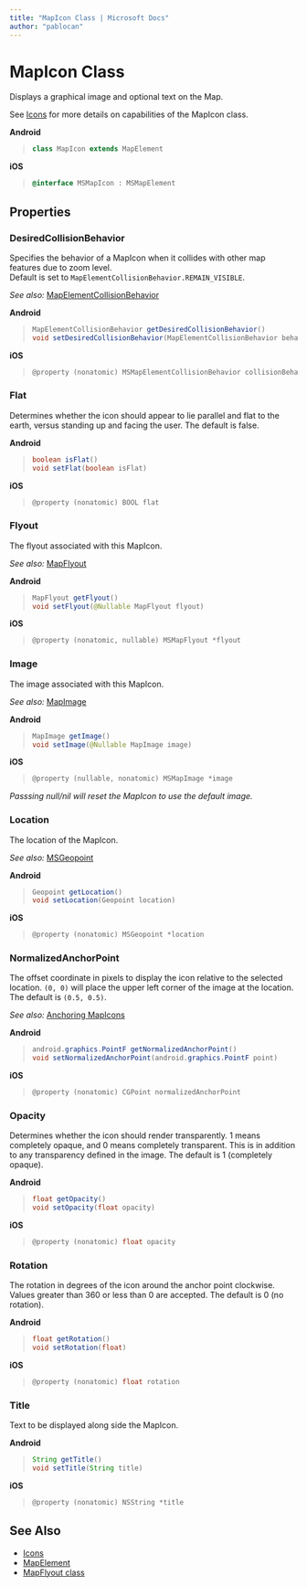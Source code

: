 ```yaml
---
title: "MapIcon Class | Microsoft Docs"
author: "pablocan"
---
```


# MapIcon Class

Displays a graphical image and optional text on the Map.

See [Icons](../map-control-concepts/map-icons.md) for more details on capabilities of the MapIcon class.

**Android**

>```java
> class MapIcon extends MapElement
>```

**iOS**

>```objectivec
> @interface MSMapIcon : MSMapElement
>```

## Properties

<!--
Allow drop feature is cut for V1 of the SDK.

### AllowDrop

Whether this MapIcon can be drop target for purposes of drag-and-drop operation. Default is false.

**Android**

>```java
> boolean isAllowDrop()
> void setAllowDrop(boolean)
>```

**iOS**

>```objectivec
> @property (nonatomic) BOOL allowDrop
>```
-->

### DesiredCollisionBehavior

Specifies the behavior of a MapIcon when it collides with other map features due to zoom level.  
Default is set to `MapElementCollisionBehavior.REMAIN_VISIBLE`.

_See also:_ [MapElementCollisionBehavior](MapElementCollisionBehavior-enumeration.md)

**Android**

>```java
> MapElementCollisionBehavior getDesiredCollisionBehavior()
> void setDesiredCollisionBehavior(MapElementCollisionBehavior behavior)
>```

**iOS**

>```objectivec
> @property (nonatomic) MSMapElementCollisionBehavior collisionBehaviorDesired
>```


### Flat

Determines whether the icon should appear to lie parallel and flat to the earth, versus standing up and facing the user. The default is false.

**Android**

>```java
> boolean isFlat()
> void setFlat(boolean isFlat)
>```

**iOS**

>```objectivec
> @property (nonatomic) BOOL flat
>```


### Flyout

The flyout associated with this MapIcon.

_See also:_ [MapFlyout](mapflyout-class.md)

**Android**

>```java
> MapFlyout getFlyout()
> void setFlyout(@Nullable MapFlyout flyout)
>```

**iOS**

>```objectivec
> @property (nonatomic, nullable) MSMapFlyout *flyout
>```


### Image

The image associated with this MapIcon.

_See also:_ [MapImage](MapImage-class.md)

**Android**

>```java
> MapImage getImage()
> void setImage(@Nullable MapImage image)
>```

**iOS**

>```objectivec
> @property (nullable, nonatomic) MSMapImage *image
>```

_Passsing null/nil will reset the MapIcon to use the default image._


### Location

The location of the MapIcon.

_See also:_ [MSGeopoint](Geopoint-class.md)

**Android**

>```java
> Geopoint getLocation()
> void setLocation(Geopoint location)
>```

**iOS**

>```objectivec
> @property (nonatomic) MSGeopoint *location
>```


### NormalizedAnchorPoint

The offset coordinate in pixels to display the icon relative to the selected location. `(0, 0)` will place the upper left corner of the image at the location. The default is `(0.5, 0.5)`.

_See also:_ [Anchoring MapIcons](../map-control-concepts/anchoring-mapIcons.md)

**Android**

>```java
> android.graphics.PointF getNormalizedAnchorPoint()
> void setNormalizedAnchorPoint(android.graphics.PointF point)
>```

**iOS**

>```objectivec
> @property (nonatomic) CGPoint normalizedAnchorPoint
>```


### Opacity

Determines whether the icon should render transparently. 1 means completely opaque, and 0 means completely transparent. This is in addition to any transparency defined in the image. The default is 1 (completely opaque).

**Android**

>```java
> float getOpacity()
> void setOpacity(float opacity)
>```

**iOS**

>```objectivec
> @property (nonatomic) float opacity
>```


### Rotation

The rotation in degrees of the icon around the anchor point clockwise. Values greater than 360 or less than 0 are accepted. The default is 0 (no rotation).

**Android**

>```java
> float getRotation()
> void setRotation(float)
>```

**iOS**

>```objectivec
> @property (nonatomic) float rotation
>```


### Title

Text to be displayed along side the MapIcon.

**Android**

>```java
> String getTitle()
> void setTitle(String title)
>```

**iOS**

>```objectivec
> @property (nonatomic) NSString *title
>```

## See Also

* [Icons](../map-control-concepts/map-icons.md)
* [MapElement](mapelement-class.md)
* [MapFlyout class](mapflyout-class.md)
